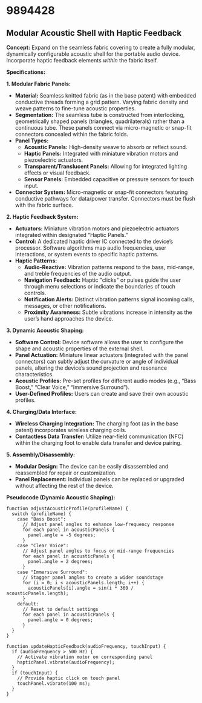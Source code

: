 # 9894428

## Modular Acoustic Shell with Haptic Feedback

**Concept:** Expand on the seamless fabric covering to create a fully modular, dynamically configurable acoustic shell for the portable audio device. Incorporate haptic feedback elements *within* the fabric itself.

**Specifications:**

**1. Modular Fabric Panels:**

*   **Material:** Seamless knitted fabric (as in the base patent) with embedded conductive threads forming a grid pattern. Varying fabric density and weave patterns to fine-tune acoustic properties.
*   **Segmentation:** The seamless tube is constructed from interlocking, geometrically shaped panels (triangles, quadrilaterals) rather than a continuous tube. These panels connect via micro-magnetic or snap-fit connectors concealed within the fabric folds.
*   **Panel Types:**
    *   **Acoustic Panels:** High-density weave to absorb or reflect sound.
    *   **Haptic Panels:**  Integrated with miniature vibration motors and piezoelectric actuators.
    *   **Transparent/Translucent Panels:**  Allowing for integrated lighting effects or visual feedback.
    *   **Sensor Panels:**  Embedded capacitive or pressure sensors for touch input.
*   **Connector System:** Micro-magnetic or snap-fit connectors featuring conductive pathways for data/power transfer.  Connectors must be flush with the fabric surface.

**2. Haptic Feedback System:**

*   **Actuators:** Miniature vibration motors and piezoelectric actuators integrated within designated “Haptic Panels.”
*   **Control:** A dedicated haptic driver IC connected to the device’s processor. Software algorithms map audio frequencies, user interactions, or system events to specific haptic patterns.
*   **Haptic Patterns:**
    *   **Audio-Reactive:**  Vibration patterns respond to the bass, mid-range, and treble frequencies of the audio output.
    *   **Navigation Feedback:**  Haptic "clicks" or pulses guide the user through menu selections or indicate the boundaries of touch controls.
    *   **Notification Alerts:** Distinct vibration patterns signal incoming calls, messages, or other notifications.
    *   **Proximity Awareness:** Subtle vibrations increase in intensity as the user’s hand approaches the device.

**3. Dynamic Acoustic Shaping:**

*   **Software Control:** Device software allows the user to configure the shape and acoustic properties of the external shell.
*   **Panel Actuation:** Miniature linear actuators (integrated with the panel connectors) can subtly adjust the curvature or angle of individual panels, altering the device’s sound projection and resonance characteristics.
*   **Acoustic Profiles:** Pre-set profiles for different audio modes (e.g., “Bass Boost,” “Clear Voice,” “Immersive Surround”).
*   **User-Defined Profiles:** Users can create and save their own acoustic profiles.

**4. Charging/Data Interface:**

*   **Wireless Charging Integration:**  The charging foot (as in the base patent) incorporates wireless charging coils.
*   **Contactless Data Transfer:**  Utilize near-field communication (NFC) within the charging foot to enable data transfer and device pairing.

**5. Assembly/Disassembly:**

*   **Modular Design:** The device can be easily disassembled and reassembled for repair or customization.
*   **Panel Replacement:** Individual panels can be replaced or upgraded without affecting the rest of the device.

**Pseudocode (Dynamic Acoustic Shaping):**

```
function adjustAcousticProfile(profileName) {
  switch (profileName) {
    case "Bass Boost":
      // Adjust panel angles to enhance low-frequency response
      for each panel in acousticPanels {
        panel.angle = -5 degrees;
      }
    case "Clear Voice":
      // Adjust panel angles to focus on mid-range frequencies
      for each panel in acousticPanels {
        panel.angle = 2 degrees;
      }
    case "Immersive Surround":
      // Stagger panel angles to create a wider soundstage
      for (i = 0; i < acousticPanels.length; i++) {
        acousticPanels[i].angle = sin(i * 360 / acousticPanels.length);
      }
    default:
      // Reset to default settings
      for each panel in acousticPanels {
        panel.angle = 0 degrees;
      }
  }
}

function updateHapticFeedback(audioFrequency, touchInput) {
  if (audioFrequency > 500 Hz) {
    // Activate vibration motor on corresponding panel
    hapticPanel.vibrate(audioFrequency);
  }
  if (touchInput) {
    // Provide haptic click on touch panel
    touchPanel.vibrate(100 ms);
  }
}
```